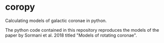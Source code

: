# coropy

Calculating models of galactic coronae in python.

The python code contained in this repository reproduces the models of the paper by Sormani et al. 2018 titled "Models of rotating coronae".
